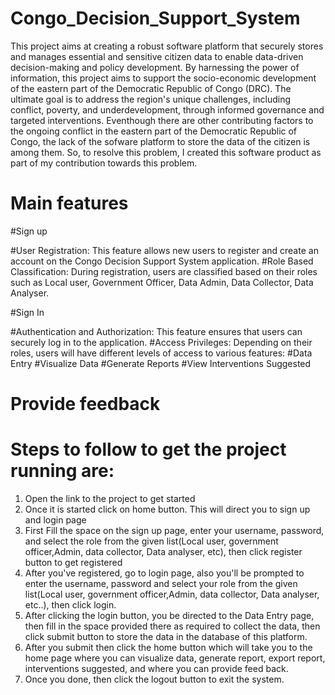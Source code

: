 # Congo_Decision_Support_System
This project aims at creating a robust software platform that securely stores and manages essential and sensitive citizen data to enable data-driven decision-making and policy development. By harnessing the power of information, this project aims to support the socio-economic development of the eastern part of the Democratic Republic of Congo (DRC). The ultimate goal is to address the region's unique challenges, including conflict, poverty, and underdevelopment, through informed governance and targeted interventions.
Eventhough there are other contributing factors to the ongoing conflict in the eastern part of the Democratic Republic of Congo, the lack of the sofware platform to store the data of the citizen is among them. So, to resolve this problem, I created this software product as part of my contribution towards this problem.
# Main features
#Sign up

#User Registration: This feature allows new users to register and create an account on the Congo Decision Support System application.
#Role Based Classification: During registration, users are classified based on their roles such as Local user, Government Officer, Data Admin, Data Collector, Data Analyser.

#Sign In

#Authentication and Authorization: This feature ensures that users can securely log in to the application.
#Access Privileges: Depending on their roles, users will have different levels of access to various features:
#Data Entry
#Visualize Data
#Generate Reports
#View Interventions Suggested
# Provide feedback

# Steps to follow to get the project running are:
1. Open the link to the project to get started
2. Once it is started click on home button. This will direct you to sign up and login page
3. First Fill the space on the sign up page, enter your username, password, and select the role from the given list(Local user, government officer,Admin, data collector, Data analyser, etc), then click register button to get registered
4. After you've registered, go to login page, also you'll be prompted to enter the username, password and select your role from the given list(Local user, government officer,Admin, data collector, Data analyser, etc..), then click login.
5. After clicking the login button, you be directed to the Data Entry page, then fill in the space provided there as required to collect the data, then click submit button to store the data in the database of this platform.
6. After you submit then click the home button which will take you to the home page where you can visualize data, generate report, export report, interventions suggested, and where you can provide feed back.
7. Once you done, then click the logout button to exit the system.
